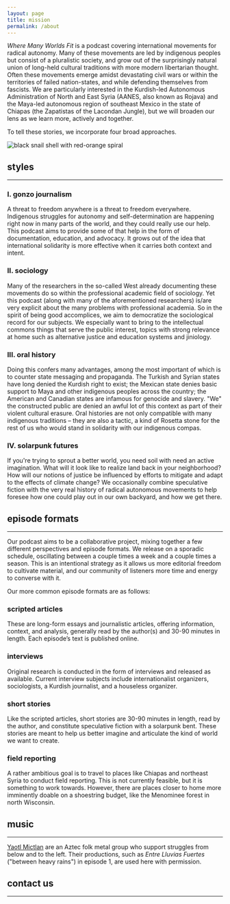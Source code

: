 ```yaml
---
layout: page
title: mission
permalink: /about
---
```


*Where Many Worlds Fit* is a podcast covering international movements for
radical autonomy. Many of these movements are led by indigenous peoples but
consist of a pluralistic society, and grow out of the surprisingly natural
union of long-held cultural traditions with more modern libertarian thought.
Often these movements emerge amidst devastating civil wars or within the
territories of failed nation-states, and while defending themselves from
fascists. We are particularly interested in the Kurdish-led Autonomous
Administration of North and East Syria (AANES, also known as Rojava) and the
Maya-led autonomous region of southeast Mexico in the state of Chiapas (the
Zapatistas of the Lacondan Jungle), but we will broaden our lens as we learn
more, actively and together.

To tell these stories, we incorporate four broad approaches.

<div class="featured-image">
  <img src="https://manyworldspod.github.io/assets/img/snail.jpg" alt="black snail shell with red-orange spiral" title="black snail shell with red-orange spiral">
</div>

## styles

---

### I. gonzo journalism

A threat to freedom anywhere is a threat to freedom everywhere. Indigenous
struggles for autonomy and self-determination are happening right now in many
parts of the world, and they could really use our help. This podcast aims to
provide some of that help in the form of documentation, education, and
advocacy. It grows out of the idea that international solidarity is more
effective when it carries both context and intent.

### II. sociology

Many of the researchers in the so-called West already documenting these
movements do so within the professional academic field of sociology. Yet this
podcast (along with many of the aforementioned researchers) is/are very
explicit about the many problems with professional academia. So in the spirit
of being good accomplices, we aim to democratize the sociological record for
our subjects. We especially want to bring to the intellectual commons things
that serve the public interest, topics with strong relevance at home such as
alternative justice and education systems and jiniology.

### III. oral history

Doing this confers many advantages, among the most important of which is to
counter state messaging and propaganda. The Turkish and Syrian states have long
denied the Kurdish right to exist; the Mexican state denies basic support to
Maya and other indigenous peoples across the country; the American and Canadian
states are infamous for genocide and slavery. "We" the constructed public are
denied an awful lot of this context as part of their violent cultural erasure.
Oral histories are not only compatible with many indigenous traditions – they
are also a tactic, a kind of Rosetta stone for the rest of us who would stand
in solidarity with our indigenous compas.

### IV. solarpunk futures

If you're trying to sprout a better world, you need soil with need an active
imagination. What will it look like to realize land back in your neighborhood?
How will our notions of justice be influenced by efforts to mitigate and adapt
to the effects of climate change? We occasionally combine speculative fiction
with the very real history of radical autonomous movements to help foresee how
one could play out in our own backyard, and how we get there.

## episode formats

---

Our podcast aims to be a collaborative project, mixing together a few different
perspectives and episode formats. We release on a sporadic schedule,
oscillating between a couple times a week and a couple times a season. This is
an intentional strategy as it allows us more editorial freedom to cultivate
material, and our community of listeners more time and energy to converse
with it.

Our more common episode formats are as follows:

### scripted articles

These are long-form essays and journalistic articles, offering information,
context, and analysis, generally read by the author(s) and 30-90 minutes in
length. Each episode’s text is published online.

### interviews

Original research is conducted in the form of interviews and released as
available. Current interview subjects include internationalist organizers,
sociologists, a Kurdish journalist, and a houseless organizer.

### short stories

Like the scripted articles, short stories are 30-90 minutes in length, read by
the author, and constitute speculative fiction with a solarpunk bent. These
stories are meant to help us better imagine and articulate the kind of world we
want to create.

### field reporting

A rather ambitious goal is to travel to places like Chiapas and northeast Syria
to conduct field reporting. This is not currently feasible, but it is something
to work towards. However, there are places closer to home more imminently
doable on a shoestring budget, like the Menominee forest in north Wisconsin.

## music

---

[Yaotl Mictlan](https://yaotlmictlan.bandcamp.com/) are an Aztec folk metal
group who support struggles from below and to the left. Their productions,
such as *Entre Lluvias Fuertes* ("between heavy rains") in episode 1, are
used here with permission.

## contact us

---
